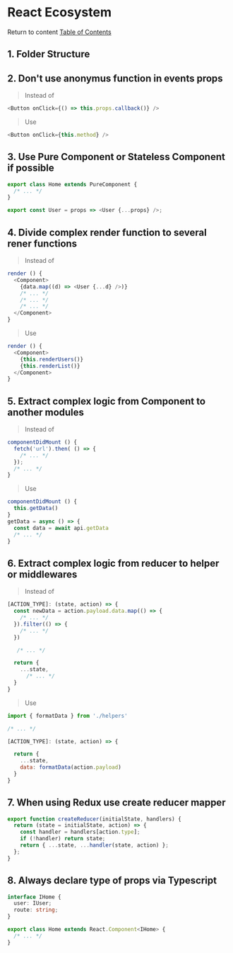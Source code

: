 # React Ecosystem

Return to content [Table of Contents](../README.md)

## 1. Folder Structure

## 2. Don't use anonymus function in events props

> Instead of

```javascript
<Button onClick={() => this.props.callback()} />
```

> Use

```javascript
<Button onClick={this.method} />
```

## 3. Use Pure Component or Stateless Component if possible

```javascript
export class Home extends PureComponent {
  /* ... */
}

export const User = props => <User {...props} />;
```

## 4. Divide complex render function to several rener functions

> Instead of

```javascript
render () {
  <Component>
    {data.map((d) => <User {...d} />)}
    /* ... */
    /* ... */
    /* ... */
  </Component>
}
```

> Use

```javascript
render () {
  <Component>
    {this.renderUsers()}
    {this.renderList()}
  </Component>
}
```

## 5. Extract complex logic from Component to another modules

> Instead of

```javascript
componentDidMount () {
  fetch('url').then( () => {
    /* ... */
  });
  /* ... */
}
```

> Use

```javascript
componentDidMount () {
  this.getData()
}
getData = async () => {
  const data = await api.getData
  /* ... */
}
```

## 6. Extract complex logic from reducer to helper or middlewares

> Instead of

```javascript
[ACTION_TYPE]: (state, action) => {
  const newData = action.payload.data.map(() => {
    /* ... */
  }).filter(() => {
    /* ... */
  })

   /* ... */

  return {
    ...state,
      /* ... */
  }
}
```

> Use

```javascript
import { formatData } from './helpers'

/* ... */

[ACTION_TYPE]: (state, action) => {

  return {
    ...state,
    data: formatData(action.payload)
  }
}
```

## 7. When using Redux use create reducer mapper

```javascript
export function createReducer(initialState, handlers) {
  return (state = initialState, action) => {
    const handler = handlers[action.type];
    if (!handler) return state;
    return { ...state, ...handler(state, action) };
  };
}
```

## 8. Always declare type of props via Typescript

```typescript
interface IHome {
  user: IUser;
  route: string;
}

export class Home extends React.Component<IHome> {
  /* ... */
}
```
